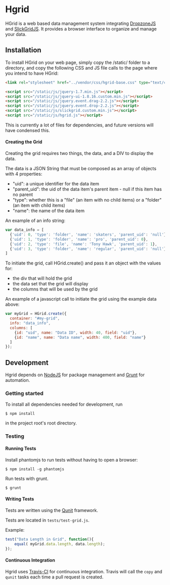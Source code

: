 # Hgrid

HGrid is a web based data management system integrating [DropzoneJS](http://www.dropzonejs.com/) and [SlickGridJS](https://github.com/mleibman/SlickGrid). It provides a browser interface to organize and manage your data.

## Installation

To install HGrid on your web page, simply copy the /static/ folder to a directory, and copy the following CSS and JS file calls to the page where you intend to have HGrid:
``` html
<link rel="stylesheet" href="../vendor/css/hgrid-base.css" type="text/css" />

<script src="/static/js/jquery-1.7.min.js"></script>
<script src="/static/js/jquery-ui-1.8.16.custom.min.js"></script>
<script src="/static/js/jquery.event.drag-2.2.js"></script>
<script src="/static/js/jquery.event.drop-2.2.js"></script>
<script src="/static/js/slickgrid.custom.min.js"></script>
<script src="/static/js/hgrid.js"></script>
```
This is currently a lot of files for dependencies, and future versions will have condensed this.

#### Creating the Grid

Creating the grid requires two things, the data, and a DIV to display the data.

The data is a JSON String that must be composed as an array of objects with 4 properties: 

* "uid": a unique identifier for the data item
* "parent_uid": the uid of the data item's parent item - null if this item has no parent
* "type": whether this is a "file" (an item with no child items) or a "folder" (an item with child items)
* "name": the name of the data item

An example of an info string:
```js
var data_info = [
  {'uid': 0, 'type': 'folder', 'name': 'skaters', 'parent_uid': 'null'},
  {'uid': 1, 'type': 'folder', 'name': 'pro', 'parent_uid': 0},
  {'uid': 2, 'type': 'file', 'name': 'Tony Hawk', 'parent_uid': 1},
  {'uid': 3, 'type': 'folder', 'name': 'regular', 'parent_uid': 'null'}
]
```        
To initiate the grid, call HGrid.create() and pass it an object with the values for:

* the div that will hold the grid
* the data set that the grid will display
* the columns that will be used by the grid

An example of a javascript call to initiate the grid using the example data above:
```js
var myGrid = HGrid.create({
  container: "#my-grid",
  info: "data_info",
  columns: [
    {id: "uid", name: "Data ID", width: 40, field: "uid"},
    {id: "name", name: "Data name", width: 400, field: "name"}
  ]
});
```

## Development

Hgrid depends on [NodeJS](http://nodejs.org/) for package management and [Grunt](http://gruntjs.com/) for automation.

### Getting started 

To install all dependencies needed for development, run

    $ npm install

in the project root's root directory.

### Testing

#### Running Tests

Install phantomjs to run tests without having to open a browser:

    $ npm install -g phantomjs

Run tests with grunt.

    $ grunt

#### Writing Tests

Tests are written using the [Qunit](http://qunitjs.com/) framework.

Tests are located in `tests/test-grid.js`.

Example:

```js
test("Data Length in Grid", function(){
    equal( myGrid.data.length, data.length);
});
```

#### Continuous Integration

Hgrid uses [Travis-CI](http://travis-ci.org) for continuous integration. Travis will call the `copy` and `qunit` tasks each time a pull request is created.

